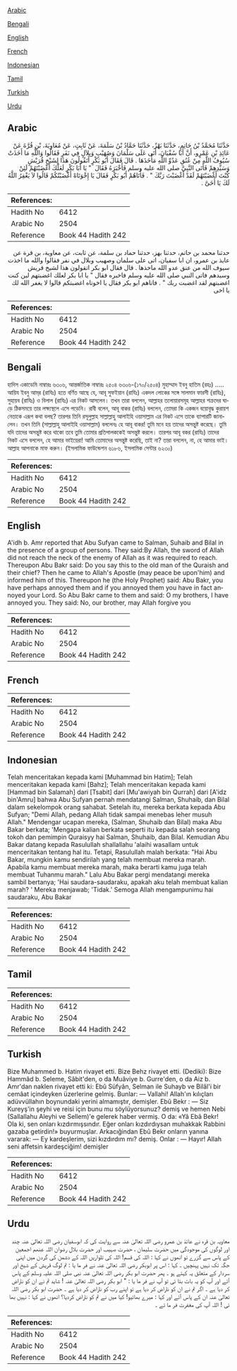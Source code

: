 [Arabic](#arabic)

[Bengali](#bengali)

[English](#english)

[French](#french)

[Indonesian](#indonesian)

[Tamil](#tamil)

[Turkish](#turkish)

[Urdu](#urdu)

## Arabic


<div dir="rtl" lang="ar" style={{fontSize:'larger',backgroundColor:'#f8f9fa',padding:20}}>
حَدَّثَنَا مُحَمَّدُ بْنُ حَاتِمٍ، حَدَّثَنَا بَهْزٌ، حَدَّثَنَا حَمَّادُ بْنُ سَلَمَةَ، عَنْ ثَابِتٍ، عَنْ مُعَاوِيَةَ، بْنِ قُرَّةَ عَنْ عَائِذِ بْنِ عَمْرٍو، أَنَّ أَبَا سُفْيَانَ، أَتَى عَلَى سَلْمَانَ وَصُهَيْبٍ وَبِلاَلٍ فِي نَفَرٍ فَقَالُوا وَاللَّهِ مَا أَخَذَتْ سُيُوفُ اللَّهِ مِنْ عُنُقِ عَدُوِّ اللَّهِ مَأْخَذَهَا ‏.‏ قَالَ فَقَالَ أَبُو بَكْرٍ أَتَقُولُونَ هَذَا لِشَيْخِ قُرَيْشٍ وَسَيِّدِهِمْ فَأَتَى النَّبِيَّ صلى الله عليه وسلم فَأَخْبَرَهُ فَقَالَ ‏ "‏ يَا أَبَا بَكْرٍ لَعَلَّكَ أَغْضَبْتَهُمْ لَئِنْ كُنْتَ أَغْضَبْتَهُمْ لَقَدْ أَغْضَبْتَ رَبَّكَ ‏"‏ ‏.‏ فَأَتَاهُمْ أَبُو بَكْرٍ فَقَالَ يَا إِخْوَتَاهْ أَغْضَبْتُكُمْ قَالُوا لاَ يَغْفِرُ اللَّهُ لَكَ يَا أُخَىَّ ‏.‏
</div>
<div style={{backgroundColor:'#f8f9fa',padding:20, marginBottom: 10}}><table> <thead> <tr> <th>References:</th> <th></th> </tr> </thead> <tbody><tr><td>Hadith No</td><td>6412</td></tr><tr><td>Arabic No</td><td>2504</td></tr><tr><td>Reference</td><td>Book 44 Hadith 242</td></tr></tbody></table></div>


<div dir="rtl" lang="ar" style={{fontSize:'larger',backgroundColor:'#f8f9fa',padding:20}}>
حدثنا محمد بن حاتم، حدثنا بهز، حدثنا حماد بن سلمة، عن ثابت، عن معاوية، بن قرة عن عايذ بن عمرو، ان ابا سفيان، اتى على سلمان وصهيب وبلال في نفر فقالوا والله ما اخذت سيوف الله من عنق عدو الله ماخذها . قال فقال ابو بكر اتقولون هذا لشيخ قريش وسيدهم فاتى النبي صلى الله عليه وسلم فاخبره فقال " يا ابا بكر لعلك اغضبتهم لين كنت اغضبتهم لقد اغضبت ربك " . فاتاهم ابو بكر فقال يا اخوتاه اغضبتكم قالوا لا يغفر الله لك يا اخى
</div>
<div style={{backgroundColor:'#f8f9fa',padding:20, marginBottom: 10}}><table> <thead> <tr> <th>References:</th> <th></th> </tr> </thead> <tbody><tr><td>Hadith No</td><td>6412</td></tr><tr><td>Arabic No</td><td>2504</td></tr><tr><td>Reference</td><td>Book 44 Hadith 242</td></tr></tbody></table></div>

## Bengali


<div dir="ltr" lang="bn" style={{fontSize:'larger',backgroundColor:'#f8f9fa',padding:20}}>
হাদিস একাডেমি নাম্বারঃ ৬৩০৬, আন্তর্জাতিক নাম্বারঃ ২৫০৪ ৬৩০৬-(১৭০/২৫০৪) মুহাম্মাদ ইবনু হাতিম (রহঃ) ..... আয়িয ইবনু আম্‌র (রাযিঃ) হতে বর্ণিত আছে যে, আবূ সুফইয়ান (রাযিঃ) একদল লোকের সঙ্গে সালমান ফারসী (রাযিঃ), সুহায়ব (রাযিঃ) ও বিলাল (রাযিঃ) এর নিকট আসলেন। তখন তারা বললেন, আল্লাহর তলোয়ারসমূহ আল্লাহর শক্ৰদের ঘাড়ে ঠিকসময়ে তার লক্ষ্যস্থলে এসে পড়েনি। রাবী বলেন, আবূ বাকর (রাযিঃ) বললেন, তোমরা কি একজন বয়োবৃদ্ধ কুরায়শ নেতাকে এরূপ কথা বলছ? তারপর তিনি রসূলুল্লাহ সাল্লাল্লাহু আলাইহি ওয়াসাল্লাম এর নিকট এসে তাকে ব্যাপারটি জানালেন। তখন তিনি (সাল্লাল্লাহু আলাইহি ওয়াসাল্লাম) বললেনঃ হে আবূ বাকর! তুমি মনে হয় তাদের অসন্তুষ্ট করেছে। তুমি যদি তাদের অসন্তুষ্ট করে থাকো তবে তুমি তোমার প্রতিপালককেই অসন্তুষ্ট করলে। তারপর আবূ বকর (রাযিঃ) তাদের নিকট এসে বললেন, হে আমার ভাইয়েরা! আমি তোমাদের অসন্তুষ্ট করেছি, তাই না? তারা বললেন, না, হে আমার ভাই। আল্লাহ আপনাকে মাফ করুন। (ইসলামিক ফাউন্ডেশন ৬১৮৬, ইসলামিক সেন্টার ৬২৩০)
</div>
<div style={{backgroundColor:'#f8f9fa',padding:20, marginBottom: 10}}><table> <thead> <tr> <th>References:</th> <th></th> </tr> </thead> <tbody><tr><td>Hadith No</td><td>6412</td></tr><tr><td>Arabic No</td><td>2504</td></tr><tr><td>Reference</td><td>Book 44 Hadith 242</td></tr></tbody></table></div>

## English


<div dir="ltr" lang="en" style={{fontSize:'larger',backgroundColor:'#f8f9fa',padding:20}}>
A'idh b. Amr reported that Abu Sufyan came to Salman, Suhaib and Bilal in the presence of a group of persons. They said:By Allah, the sword of Allah did not reach the neck of the enemy of Allah as it was required to reach. Thereupon Abu Bakr said: Do you say this to the old man of the Quraish and their chief? Then he came to Allah's Apostle (may peace be upon'him) and informed him of this. Thereupon he (the Holy Prophet) said: Abu Bakr, you have perhaps annoyed them and if you annoyed them you have in fact annoyed your Lord. So Abu Bakr came to them and said: O my brothers, I have annoyed you. They said: No, our brother, may Allah forgive you
</div>
<div style={{backgroundColor:'#f8f9fa',padding:20, marginBottom: 10}}><table> <thead> <tr> <th>References:</th> <th></th> </tr> </thead> <tbody><tr><td>Hadith No</td><td>6412</td></tr><tr><td>Arabic No</td><td>2504</td></tr><tr><td>Reference</td><td>Book 44 Hadith 242</td></tr></tbody></table></div>

## French


<div dir="ltr" lang="fr" style={{fontSize:'larger',backgroundColor:'#f8f9fa',padding:20}}>

</div>
<div style={{backgroundColor:'#f8f9fa',padding:20, marginBottom: 10}}><table> <thead> <tr> <th>References:</th> <th></th> </tr> </thead> <tbody><tr><td>Hadith No</td><td>6412</td></tr><tr><td>Arabic No</td><td>2504</td></tr><tr><td>Reference</td><td>Book 44 Hadith 242</td></tr></tbody></table></div>

## Indonesian


<div dir="ltr" lang="id" style={{fontSize:'larger',backgroundColor:'#f8f9fa',padding:20}}>
Telah menceritakan kepada kami [Muhammad bin Hatim]; Telah menceritakan kepada kami [Bahz]; Telah menceritakan kepada kami [Hammad bin Salamah] dari [Tsabit] dari [Mu'awiyah bin Qurrah] dari [A'idz bin'Amru] bahwa Abu Sufyan pernah mendatangi Salman, Shuhaib, dan Bilal dalam sekelompok orang sahabat. Setelah itu, mereka berkata kepada Abu Sufyan; "Demi Allah, pedang Allah tidak sampai menebas leher musuh Allah." Mendengar ucapan mereka, (Salman, Shuhaib dan Bilal) maka Abu Bakar berkata; 'Mengapa kalian berkata seperti itu kepada salah seorang tokoh dan pemimpin Quraisyy hai Salman, Shuhaib, dan Bilal. Kemudian Abu Bakar datang kepada Rasulullah shallallahu 'alaihi wasallam untuk menceritakan tentang hal itu. Tetapi, Rasulullah malah berkata: "Hai Abu Bakar, mungkin kamu sendirilah yang telah membuat mereka marah. Apabila kamu membuat mereka marah, maka berarti kamu juga telah membuat Tuhanmu marah." Lalu Abu Bakar pergi mendatangi mereka sambil bertanya; 'Hai saudara-saudaraku, apakah aku telah membuat kalian marah? ' Mereka menjawab; 'Tidak.' Semoga Allah mengampunimu hai saudaraku, Abu Bakar
</div>
<div style={{backgroundColor:'#f8f9fa',padding:20, marginBottom: 10}}><table> <thead> <tr> <th>References:</th> <th></th> </tr> </thead> <tbody><tr><td>Hadith No</td><td>6412</td></tr><tr><td>Arabic No</td><td>2504</td></tr><tr><td>Reference</td><td>Book 44 Hadith 242</td></tr></tbody></table></div>

## Tamil


<div dir="ltr" lang="ta" style={{fontSize:'larger',backgroundColor:'#f8f9fa',padding:20}}>

</div>
<div style={{backgroundColor:'#f8f9fa',padding:20, marginBottom: 10}}><table> <thead> <tr> <th>References:</th> <th></th> </tr> </thead> <tbody><tr><td>Hadith No</td><td>6412</td></tr><tr><td>Arabic No</td><td>2504</td></tr><tr><td>Reference</td><td>Book 44 Hadith 242</td></tr></tbody></table></div>

## Turkish


<div dir="ltr" lang="tr" style={{fontSize:'larger',backgroundColor:'#f8f9fa',padding:20}}>
Bize Muhammed b. Hatim rivayet etti. Bize Behz rivayet etti. (Dediki): Bize Hammâd b. Seleme, Sâbit'den, o da Muâviye b. Gurre'den, o da Aiz b. Amr'dan naklen rivayet etti ki: Ebû Süfyân, Selman ile Suhayb ve Bilâl'i bir cemâat içindeyken üzerlerine gelmiş. Bunlar: — Vallahi! Allah'ın kılıçları adüvvüllahın boynundaki yerini almamıştır, demişler. Ebû Bekr : — Siz Kureyş'in şeyhi ve reisi için bunu mu söylüyorsunuz? demiş ve hemen Nebi (Sallallahu Aleyhi ve Sellem)'e gelerek haber vermiş. O da: «Yâ Ebâ Bekr! Ola ki, sen onları kızdırmışsındır. Eğer onları kızdırdıysan muhakkak Rabbini gazaba getirdin!» buyurmuşlar. Arkacığindan Ebû Bekr onların yanına vararak: — Ey kardeşlerim, sizi kızdırdım mı? demiş. Onlar : — Hayır! Allah seni affetsin kardeşciğim! demişler
</div>
<div style={{backgroundColor:'#f8f9fa',padding:20, marginBottom: 10}}><table> <thead> <tr> <th>References:</th> <th></th> </tr> </thead> <tbody><tr><td>Hadith No</td><td>6412</td></tr><tr><td>Arabic No</td><td>2504</td></tr><tr><td>Reference</td><td>Book 44 Hadith 242</td></tr></tbody></table></div>

## Urdu


<div dir="rtl" lang="ur" style={{fontSize:'larger',backgroundColor:'#f8f9fa',padding:20}}>
معاویہ بن قرہ نے عائذ بن عمرو رضی اللہ تعالیٰ عنہ سے روایت کی کہ ابوسفیان رضی اللہ تعالیٰ عنہ چند اور لوگوں کی موجودگی میں حضرت سلیمان ، حضرت صہیب اور حضرت بلال رضوان اللہ عنھم اجمعین کے پاس سے گزرے تو انھوں نے کہا : اللہ کی قسم! اللہ کی تلواریں اللہ کے دشمن کی گردن میں اپنی جگہ تک نہیں پہنچیں ۔ کہا : اس پر ابوبکر رضی اللہ تعالیٰ عنہ نے فر ما یا : تم لوگ قریش کے شیخ اور سردار کے متعلق یہ کہتے ہو ۔ پھر حضرت ابو بکر رضی اللہ تعالیٰ عنہ نبی صلی اللہ علیہ وسلم کے پاس آئے اور آپ کو یہ بات بتا ئی تو آپ نے فر ما یا : " ابو بکر رضی اللہ تعالیٰ عنہ ! شاید تم نے ان کو ناراض کر دیا ہے ۔ اگر تم نے ان کو ناراض کر دیا ہے تو اپنے رب کو ناراض کر دیا ہے ۔ حضرت ابو بکر رضی اللہ تعالیٰ عنہ ان کے پاس آئے اور کہا : میرے بھائیو! کیا میں نے تم کو ناراض کردیا؟ انھوں نے کہا : نہیں بھا ئی ! اللہ آپ کی مغفرت فر ما ئے ۔
</div>
<div style={{backgroundColor:'#f8f9fa',padding:20, marginBottom: 10}}><table> <thead> <tr> <th>References:</th> <th></th> </tr> </thead> <tbody><tr><td>Hadith No</td><td>6412</td></tr><tr><td>Arabic No</td><td>2504</td></tr><tr><td>Reference</td><td>Book 44 Hadith 242</td></tr></tbody></table></div>